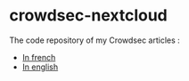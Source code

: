 # crowdsec-nextcloud

The code repository of my Crowdsec articles :

- [In french](https://www.50-nuances-octets.fr/posts/securiser-une-installation-nextcloud-avec-crowdsec/)
- [In english](https://www.50-nuances-octets.fr/en/posts/securing-a-nextcloud-installation-with-crowdsec/)
